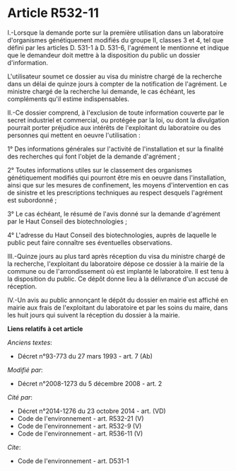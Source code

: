 # Article R532-11

I.-Lorsque la demande porte sur la première utilisation dans un laboratoire d'organismes génétiquement modifiés du groupe II,
classes 3 et 4, tel que défini par les articles D. 531-1 à D. 531-6, l'agrément le mentionne et indique que le demandeur doit
mettre à la disposition du public un dossier d'information.

L'utilisateur soumet ce dossier au visa du ministre chargé de la recherche dans un délai de quinze jours à compter de la
notification de l'agrément. Le ministre chargé de la recherche lui demande, le cas échéant, les compléments qu'il estime
indispensables. 

II.-Ce dossier comprend, à l'exclusion de toute information couverte par le secret industriel et commercial, ou protégée par
la loi, ou dont la divulgation pourrait porter préjudice aux intérêts de l'exploitant du laboratoire ou des personnes qui
mettent en oeuvre l'utilisation : 

1° Des informations générales sur l'activité de l'installation et sur la finalité des recherches qui font l'objet de la
demande d'agrément ; 

2° Toutes informations utiles sur le classement des organismes génétiquement modifiés qui pourront être mis en oeuvre dans
l'installation, ainsi que sur les mesures de confinement, les moyens d'intervention en cas de sinistre et les prescriptions
techniques au respect desquels l'agrément est subordonné ; 

3° Le cas échéant, le résumé de l'avis donné sur la demande d'agrément par le Haut Conseil des biotechnologies ; 

4° L'adresse du Haut Conseil des biotechnologies, auprès de laquelle le public peut faire connaître ses éventuelles
observations. 

III.-Quinze jours au plus tard après réception du visa du ministre chargé de la recherche, l'exploitant du laboratoire dépose
ce dossier à la mairie de la commune ou de l'arrondissement où est implanté le laboratoire. Il est tenu à la disposition du
public. Ce dépôt donne lieu à la délivrance d'un accusé de réception. 

IV.-Un avis au public annonçant le dépôt du dossier en mairie est affiché en mairie aux frais de l'exploitant du laboratoire
et par les soins du maire, dans les huit jours qui suivent la réception du dossier à la mairie.

**Liens relatifs à cet article**

_Anciens textes_:

  - Décret n°93-773 du 27 mars 1993 - art. 7 (Ab)

_Modifié par_:

  - Décret n°2008-1273 du 5 décembre 2008 - art. 2

_Cité par_:

  - Décret n°2014-1276 du 23 octobre 2014 - art. (VD)
  - Code de l'environnement - art. R532-21 (V)
  - Code de l'environnement - art. R532-9 (V)
  - Code de l'environnement - art. R536-11 (V)

_Cite_:

  - Code de l'environnement - art. D531-1
